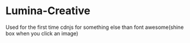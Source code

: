 # Lumina-Creative
Used for the first time cdnjs for something else than font awesome(shine box when you click an image)
